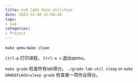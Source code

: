 ```yaml
---
title: xv6_lab1 Unix utilities
date: 2023-12-30 22:56:28
tags:
- xv6
categories:
- Project
---
```


`make qemu`
`make clean`

`Ctrl-p` 打印进程。
`Ctrl-a x` 退出qemu。

`make grade` 检查所有lab得分。
`./grade-lab-util sleep` or `make GRADEFLAGS=sleep grade` 检查某一项作业得分。
